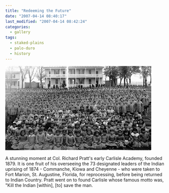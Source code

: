```yaml
---
title: "Redeeming the Future"
date: "2007-04-14 08:40:17"
last_modified: "2007-04-14 08:42:24"
categories:
  - gallery
tags:
  - staked-plains
  - palo-duro
  - history   
---
```

![258](/images/gallery/258.jpg)

A stunning moment at Col. Richard Pratt's early Carlisle Academy, founded 1879. It is one fruit of his overseeing the 73 designated leaders of the Indian uprising of 1874 - Commanche, Kiowa and Cheyenne - who were taken to Fort Marion, St. Augustine, Florida, for reprocessing, before being returned to Indian Country. Pratt went on to found Carlisle whose famous motto was, "Kill the Indian [within], [to] save the man.
